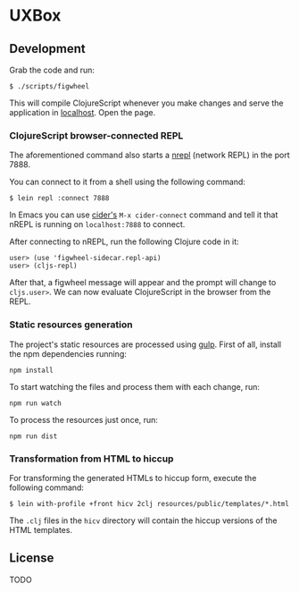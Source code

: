 # UXBox #

## Development ##

Grab the code and run:

```
$ ./scripts/figwheel
```

This will compile ClojureScript whenever you make changes and serve the application in [localhost](http://localhost:3449/).
Open the page.

### ClojureScript browser-connected REPL ###

The aforementioned command also starts a [nrepl](https://github.com/clojure/tools.nrepl) (network REPL) in the port 7888.

You can connect to it from a shell using the following command:

```
$ lein repl :connect 7888
```

In Emacs you can use [cider's](https://github.com/clojure-emacs/cider) `M-x cider-connect` command and tell it that nREPL is
running on `localhost:7888` to connect.

After connecting to nREPL, run the following Clojure code in it:

```
user> (use 'figwheel-sidecar.repl-api)
user> (cljs-repl)
```

After that, a figwheel message will appear and the prompt will change to `cljs.user>`. We can now evaluate ClojureScript in the
browser from the REPL.


### Static resources generation ###

The project's static resources are processed using [gulp](http://gulpjs.com/). First of all, install the npm dependencies running:

```
npm install
```

To start watching the files and process them with each change, run:

```
npm run watch
```

To process the resources just once, run:

```
npm run dist
```


### Transformation from HTML to hiccup ###

For transforming the generated HTMLs to hiccup form, execute the following command:

```
$ lein with-profile +front hicv 2clj resources/public/templates/*.html
```

The `.clj` files in the `hicv` directory will contain the hiccup versions of the HTML templates.


## License ##

TODO
